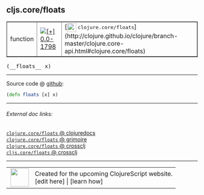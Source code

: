 ## cljs.core/floats



 <table border="1">
<tr>
<td>function</td>
<td><a href="https://github.com/cljsinfo/cljs-api-docs/tree/0.0-1798"><img valign="middle" alt="[+] 0.0-1798" title="Added in 0.0-1798" src="https://img.shields.io/badge/+-0.0--1798-lightgrey.svg"></a> </td>
<td>
[<img height="24px" valign="middle" src="http://i.imgur.com/1GjPKvB.png"> <samp>clojure.core/floats</samp>](http://clojure.github.io/clojure/branch-master/clojure.core-api.html#clojure.core/floats)
</td>
</tr>
</table>


 <samp>
(__floats__ x)<br>
</samp>

---







Source code @ [github](https://github.com/clojure/clojurescript/blob/r1859/src/cljs/cljs/core.cljs#L1620):

```clj
(defn floats [x] x)
```

<!--
Repo - tag - source tree - lines:

 <pre>
clojurescript @ r1859
└── src
    └── cljs
        └── cljs
            └── <ins>[core.cljs:1620](https://github.com/clojure/clojurescript/blob/r1859/src/cljs/cljs/core.cljs#L1620)</ins>
</pre>

-->

---



###### External doc links:

[`clojure.core/floats` @ clojuredocs](http://clojuredocs.org/clojure.core/floats)<br>
[`clojure.core/floats` @ grimoire](http://conj.io/store/v1/org.clojure/clojure/1.7.0-beta3/clj/clojure.core/floats/)<br>
[`clojure.core/floats` @ crossclj](http://crossclj.info/fun/clojure.core/floats.html)<br>
[`cljs.core/floats` @ crossclj](http://crossclj.info/fun/cljs.core.cljs/floats.html)<br>

---

 <table>
<tr><td>
<img valign="middle" align="right" width="48px" src="http://i.imgur.com/Hi20huC.png">
</td><td>
Created for the upcoming ClojureScript website.<br>
[edit here] | [learn how]
</td></tr></table>

[edit here]:https://github.com/cljsinfo/cljs-api-docs/blob/master/cljsdoc/cljs.core/floats.cljsdoc
[learn how]:https://github.com/cljsinfo/cljs-api-docs/wiki/cljsdoc-files

<!--

This information was too distracting to show to readers, but I'll leave it
commented here since it is helpful to:

- pretty-print the data used to generate this document
- and show how to retrieve that data



The API data for this symbol:

```clj
{:ns "cljs.core",
 :name "floats",
 :signature ["[x]"],
 :history [["+" "0.0-1798"]],
 :type "function",
 :full-name-encode "cljs.core/floats",
 :source {:code "(defn floats [x] x)",
          :title "Source code",
          :repo "clojurescript",
          :tag "r1859",
          :filename "src/cljs/cljs/core.cljs",
          :lines [1620]},
 :full-name "cljs.core/floats",
 :clj-symbol "clojure.core/floats"}

```

Retrieve the API data for this symbol:

```clj
;; from Clojure REPL
(require '[clojure.edn :as edn])
(-> (slurp "https://raw.githubusercontent.com/cljsinfo/cljs-api-docs/catalog/cljs-api.edn")
    (edn/read-string)
    (get-in [:symbols "cljs.core/floats"]))
```

-->
